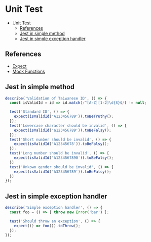 # Unit Test

- [Unit Test](#unit-test)
  - [References](#references)
  - [Jest in simple method](#jest-in-simple-method)
  - [Jest in simple exception handler](#jest-in-simple-exception-handler)

## References

- [Expect](https://jestjs.io/docs/expect)
- [Mock Functions](https://jestjs.io/docs/mock-function-api)

## Jest in simple method

```javascript
describe('Validation of Taiwanese ID', () => {
  const isValidId = id => id.match(/^[A-Z][1-2]\d{8}$/) != null;

  test('Standard ID', () => {
    expect(isValidId('A123456789')).toBeTruthy();
  });
  test('Lowercase character should be invalid', () => {
    expect(isValidId('a123456789')).toBeFalsy();
  });
  test('Short number should be invalid', () => {
    expect(isValidId('A12345678')).toBeFalsy();
  });
  test('Long number should be invalid', () => {
    expect(isValidId('A1234567890')).toBeFalsy();
  })
  test('Unkown gender should be invalid', () => {
    expect(isValidId('A323456789')).toBeFalsy();
  })
});
```

## Jest in simple exception handler

```javascript
describe('Simple exception handler', () => {
  const foo = () => { throw new Error('bar') };

  test('Should throw an exception', () => {
    expect(() => foo()).toThrow();
  });
});
```
